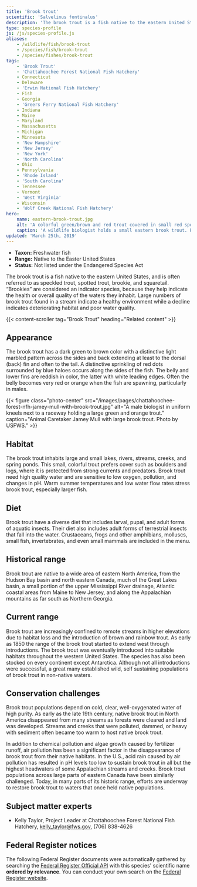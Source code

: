 ```yaml
---
title: 'Brook trout'
scientific: 'Salvelinus fontinalus'
description: 'The brook trout is a fish native to the eastern United States, and is often referred to as speckled trout, spotted trout, brookie, and squaretail. “Brookies” are considered an indicator species, because they help indicate the health or overall quality of the waters they inhabit.'
type: species-profile
js: /js/species-profile.js
aliases:
    - /wildlife/fish/brook-trout
    - /species/fish/brook-trout
    - /species/fishes/brook-trout
tags:
    - 'Brook Trout'
    - 'Chattahoochee Forest National Fish Hatchery'
    - Connecticut
    - Delaware
    - 'Erwin National Fish Hatchery'
    - Fish
    - Georgia
    - 'Greers Ferry National Fish Hatchery'
    - Indiana
    - Maine
    - Maryland
    - Massachusetts
    - Michigan
    - Minnesota
    - 'New Hampshire'
    - 'New Jersey'
    - 'New York'
    - 'North Carolina'
    - Ohio
    - Pennsylvania
    - 'Rhode Island'
    - 'South Carolina'
    - Tennessee
    - Vermont
    - 'West Virginia'
    - Wisconsin
    - 'Wolf Creek National Fish Hatchery'
hero:
    name: eastern-brook-trout.jpg
    alt: 'A colorful green/brown and red trout covered in small red spots.'
    caption: 'A wildlife biologist holds a small eastern brook trout. Photo by Steve Droter, Chesapeake Bay Program.'
updated: 'March 25th, 2019'
---
```


- **Taxon:** Freshwater fish
- **Range:** Native to the Easter United States
- **Status:** Not listed under the Endangered Species Act

The brook trout is a fish native to the eastern United States, and is often referred to as speckled trout, spotted trout, brookie, and squaretail. “Brookies” are considered an indicator species, because they help indicate the health or overall quality of the waters they inhabit. Large numbers of brook trout found in a stream indicate a healthy environment while a decline indicates deteriorating habitat and poor water quality.

{{< content-scroller tag="Brook Trout" heading="Related content" >}}

## Appearance

The brook trout has a dark green to brown color with a distinctive light marbled pattern across the sides and back extending at least to the dorsal (back) fin and often to the tail. A distinctive sprinkling of red dots surrounded by blue haloes occurs along the sides of the fish. The belly and lower fins are reddish in color, the latter with white leading edges. Often the belly becomes very red or orange when the fish are spawning, particularly in males.

{{< figure class="photo-center" src="/images/pages/chattahoochee-forest-nfh-jamey-mull-with-brook-trout.jpg" alt="A male biologist in uniform kneels next to a raceway holding a large green and orange trout." caption="Animal Caretaker Jamey Mull with large brook trout. Photo by USFWS." >}}

## Habitat

The brook trout inhabits large and small lakes, rivers, streams, creeks, and spring ponds. This small, colorful trout prefers cover such as boulders and logs, where it is protected from strong currents and predators. Brook trout need high quality water and are sensitive to low oxygen, pollution, and changes in pH. Warm summer temperatures and low water flow rates stress brook trout, especially larger fish.

## Diet

Brook trout have a diverse diet that includes larval, pupal, and adult forms of aquatic insects. Their diet also includes adult forms of terrestrial insects that fall into the water. Crustaceans, frogs and other amphibians, molluscs, small fish, invertebrates, and even small mammals are included in the menu.

## Historical range

Brook trout are native to a wide area of eastern North America, from the Hudson Bay basin and north eastern Canada, much of the Great Lakes basin, a small portion of the upper Mississippi River drainage, Atlantic coastal areas from Maine to New Jersey, and along the Appalachian mountains as far south as Northern Georgia.

## Current range

Brook trout are increasingly confined to remote streams in higher elevations due to habitat loss and the introduction of brown and rainbow trout. As early as 1850 the range of the brook trout started to extend west through introductions. The brook trout was eventually introduced into suitable habitats throughout the western United States. The species has also been stocked on every continent except Antarctica. Although not all introductions were successful, a great many established wild, self sustaining populations of brook trout in non-native waters.

## Conservation challenges

Brook trout populations depend on cold, clear, well-oxygenated water of high purity. As early as the late 19th century, native brook trout in North America disappeared from many streams as forests were cleared and land was developed. Streams and creeks that were polluted, dammed, or heavy with sediment often became too warm to host native brook trout.

In addition to chemical pollution and algae growth caused by fertilizer runoff, air pollution has been a significant factor in the disappearance of brook trout from their native habitats. In the U.S., acid rain caused by air pollution has resulted in pH levels too low to sustain brook trout in all but the highest headwaters of some Appalachian streams and creeks. Brook trout populations across large parts of eastern Canada have been similarly challenged. Today, in many parts of its historic range, efforts are underway to restore brook trout to waters that once held native populations.

## Subject matter experts

- Kelly Taylor, Project Leader at Chattahoochee Forest National Fish Hatchery, [kelly_taylor@fws.gov](mailto:kelly_taylor@fws.gov), (706) 838-4626

## Federal Register notices

The following Federal Register documents were automatically gathered by searching the [Federal Register Official API](https://www.federalregister.gov/blog/learn/developers) with this species' scientific name **ordered by relevance**. You can conduct your own search on the [Federal Register website](https://www.federalregister.gov/articles/search).
